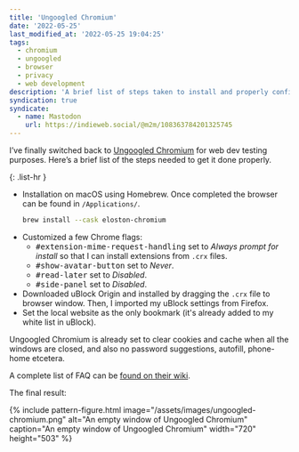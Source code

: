 ```yaml
---
title: 'Ungoogled Chromium'
date: '2022-05-25'
last_modified_at: '2022-05-25 19:04:25'
tags:
  - chromium
  - ungoogled
  - browser
  - privacy
  - web development
description: 'A brief list of steps taken to install and properly configure Ungoogled Chromium for pure web development testing purposes on macOS.'
syndication: true
syndicate:
  - name: Mastodon
    url: https://indieweb.social/@m2m/108363784201325745
---
```

I’ve finally switched back to [Ungoogled Chromium](https://github.com/Eloston/ungoogled-chromium) for web dev testing purposes. Here’s a brief list of the steps needed to get it done properly.

{: .list-hr }
- Installation on macOS using Homebrew. Once completed the browser can be found in `/Applications/`.
  ```bash
  brew install --cask eloston-chromium
  ```
- Customized a few Chrome flags:
  + <kbd>#extension-mime-request-handling</kbd> set to _Always prompt for install_ so that I can install extensions from `.crx` files.
  + <kbd>#show-avatar-button</kbd> set to _Never_.
  + <kbd>#read-later</kbd> set to _Disabled_.
  + <kbd>#side-panel</kbd> set to _Disabled_.
- Downloaded uBlock Origin and installed by dragging the `.crx` file to browser window. Then, I imported my uBlock settings from Firefox.
- Set the local website as the only bookmark (it's already added to my white list in uBlock).

Ungoogled Chromium is already set to clear cookies and cache when all the windows are closed, and also no password suggestions, autofill, phone-home etcetera.

A complete list of FAQ can be [found on their wiki](https://ungoogled-software.github.io/ungoogled-chromium-wiki/faq).

The final result:

{% include pattern-figure.html image="/assets/images/ungoogled-chromium.png" alt="An empty window of Ungoogled Chromium" caption="An empty window of Ungoogled Chromium" width="720" height="503" %}